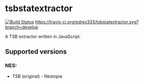 # tsbstatextractor
[![Build Status](https://travis-ci.org/edrex333/tsbstatextractor.svg?branch=develop)](https://https://travis-ci.org/edrex333/tsbstatextractor)
https://travis-ci.org/edrex333/tsbstatextractor.svg?branch=develop

A TSB extractor written in JavaScript.

## Supported versions

### NES:
- TSB (original) - Nestopia
